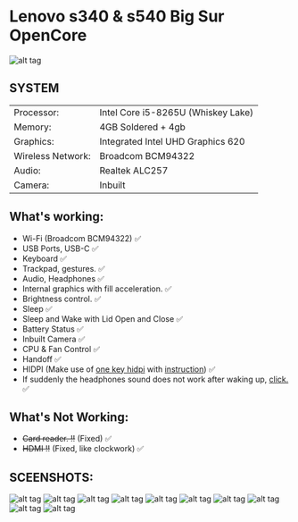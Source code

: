 # Lenovo s340 & s540 Big Sur OpenCore 

![alt tag](https://i.ibb.co/RzW810W/Lenovo.png "Lenovo s340")​

## SYSTEM

|||
|----------------|------------------------------------------------------------|
|Processor:| Intel Core  i5-8265U (Whiskey Lake) |
|Memory:          |4GB Soldered + 4gb  |         
|Graphics:         |Integrated Intel UHD Graphics 620|
|Wireless Network:          |Broadcom BCM94322|
|Audio:        |Realtek ALC257 |
|Camera:          |Inbuilt|

## What's working:
  - Wi-Fi (Broadcom BCM94322) :white_check_mark:
  - USB Ports, USB-C :white_check_mark:
  - Keyboard :white_check_mark:
  - Trackpad, gestures. :white_check_mark:
  - Audio, Headphones :white_check_mark:
  - Internal graphics with fill acceleration. :white_check_mark:
  - Brightness control. :white_check_mark:
  - Sleep :white_check_mark:
  - Sleep and Wake with Lid Open and Close :white_check_mark:
  - Battery Status :white_check_mark:
  - Inbuilt Camera :white_check_mark:
  - CPU & Fan Control :white_check_mark:
  - Handoff :white_check_mark:
  - HIDPI (Make use of [one key hidpi](https://github.com/xzhih/one-key-hidpi "") with [instruction](https://github.com/xzhih/one-key-hidpi/issues/138 "")) :white_check_mark:
  - If suddenly the headphones sound does not work after waking up, [click.](https://drive.google.com/file/d/1CZtY2bfnIAD0Rcoczf5b9F2TR8YYlhZc/view?usp=sharing"") :white_check_mark:

## What's Not Working:
  - ~~Card reader. :bangbang:~~ (Fixed) :white_check_mark:
  - ~~HDMI :bangbang:~~ (Fixed, like clockwork) :white_check_mark:


## SCEENSHOTS:
![alt tag](https://i.ibb.co/Sf6wDQ4/2020-09-06-20-26-03.png "Lenovo s340")​
![alt tag](https://i.ibb.co/Gn9V3Bv/2020-09-06-15-43-19.png "Lenovo s340")​
![alt tag](https://i.ibb.co/yV2Bm52/2020-09-06-15-31-36.png "Lenovo s340")​
![alt tag](https://i.ibb.co/qYw7wxc/2020-09-12-16-41-27.png "Lenovo s540")​
![alt tag](https://i.ibb.co/F638wS9/2020-09-20-15-50-50.png "Lenovo s540")​
![alt tag](https://i.ibb.co/D81QLPN/2020-09-20-15-50-03.png "Lenovo s540")​
![alt tag](https://i.ibb.co/1G9LWqy/2020-09-12-16-32-25.png "Lenovo s540")​
![alt tag](https://i.ibb.co/vXngzVJ/2020-09-12-16-45-54.png "Lenovo s540")​
![alt tag](https://i.ibb.co/SwCYHfc/2020-09-06-20-25-12.png "Lenovo s340")​
![alt tag](https://i.ibb.co/4Trqj3x/2020-09-08-18-33-51.png "Lenovo s540")​





